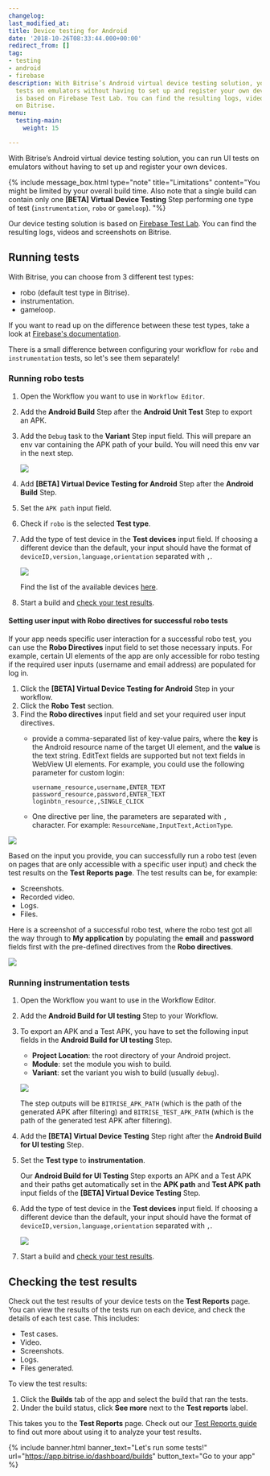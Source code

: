 ```yaml
---
changelog:
last_modified_at:
title: Device testing for Android
date: '2018-10-26T08:33:44.000+00:00'
redirect_from: []
tag:
- testing
- android
- firebase
description: With Bitrise’s Android virtual device testing solution, you can run UI
  tests on emulators without having to set up and register your own devices. Our solution
  is based on Firebase Test Lab. You can find the resulting logs, videos and screenshots
  on Bitrise.
menu:
  testing-main:
    weight: 15

---
```

With Bitrise’s Android virtual device testing solution, you can run UI tests on emulators without having to set up and register your own devices.

{% include message_box.html type="note" title="Limitations" content="You might be limited by your overall build time. Also note that a single build can contain only one **\[BETA\] Virtual Device Testing** Step performing one type of test (`instrumentation`, `robo` or `gameloop`). "%}

Our device testing solution is based on [Firebase Test Lab](https://firebase.google.com/docs/test-lab/). You can find the resulting logs, videos and screenshots on Bitrise.

## Running tests

With Bitrise, you can choose from 3 different test types:

* robo (default test type in Bitrise).
* instrumentation.
* gameloop.

If you want to read up on the difference between these test types, take a look at [Firebase's documentation](https://firebase.google.com/docs/test-lab/android/overview).

There is a small difference between configuring your workflow for `robo` and `instrumentation` tests, so let's see them separately!

### Running robo tests

1. Open the Workflow you want to use in `Workflow Editor`.
2. Add the **Android Build** Step after the **Android Unit Test** Step to export an APK.
3. Add the `Debug` task to the **Variant** Step input field. This will prepare an env var containing the APK path of your build. You will need this env var in the next step.

   ![](/img/robo-test.png)
4. Add **\[BETA\] Virtual Device Testing for Android** Step after the **Android Build** Step.
5. Set the `APK path` input field.
6. Check if `robo` is the selected **Test type**.
7. Add the type of test device in the **Test devices** input field. If choosing a different device than the default, your input should have the format of `deviceID,version,language,orientation` separated with `,`.

   ![](/img/robo-test-1.png)

   Find the list of the available devices [here](https://firebase.google.com/docs/test-lab/android/available-testing-devices).
8. Start a build and [check your test results](/testing/device-testing-for-android/#checking-test-results).

#### Setting user input with Robo directives for successful robo tests

If your app needs specific user interaction for a successful robo test, you can use the **Robo Directives** input field to set those necessary inputs. For example, certain UI elements of the app are only accessible for robo testing if the required user inputs (username and email address) are populated for log in.

1. Click the **\[BETA\] Virtual Device Testing for Android** Step in your workflow.
2. Click the **Robo Test** section.
3. Find the **Robo directives** input field and set your required user input directives.
   * provide a comma-separated list of key-value pairs, where the **key** is the Android resource name of the target UI element, and the **value** is the text string. EditText fields are supported but not text fields in WebView UI elements. For example, you could use the following parameter for custom login:

         username_resource,username,ENTER_TEXT
         password_resource,password,ENTER_TEXT
         loginbtn_resource,,SINGLE_CLICK
   * One directive per line, the parameters are separated with `,` character. For example: `ResourceName,InputText,ActionType`.

![](/img/robo-directives.png)

Based on the input you provide, you can successfully run a robo test (even on pages that are only accessible with a specific user input) and check the test results on the **Test Reports page**. The test results can be, for example:

* Screenshots.
* Recorded video.
* Logs.
* Files.

Here is a screenshot of a successful robo test, where the robo test got all the way through to **My application** by populating the **email** and **password** fields first with the pre-defined directives from the **Robo directives**.

![](/img/successful-robo-test.jpg)

### Running instrumentation tests

1. Open the Workflow you want to use in the Workflow Editor.
2. Add the **Android Build for UI testing** Step to your Workflow.
3. To export an APK and a Test APK, you have to set the following input fields in the **Android Build for UI testing** Step.
   * **Project Location**: the root directory of your Android project.
   * **Module**: set the module you wish to build.
   * **Variant**: set the variant you wish to build (usually `debug`).

   ![](/img/android-build-ui-testing.png)

   The step outputs will be `BITRISE_APK_PATH` (which is the path of the generated APK after filtering) and `BITRISE_TEST_APK_PATH` (which is the path of the generated test APK after filtering).
4. Add the **\[BETA\] Virtual Device Testing** Step right after the **Android Build for UI testing** Step.
5. Set the **Test type** to **instrumentation**.

   Our **Android Build for UI Testing** Step exports an APK and a Test APK and their paths get automatically set in the **APK path** and **Test APK path** input fields of the **\[BETA\] Virtual Device Testing** Step.
6. Add the type of test device in the **Test devices** input field. If choosing a different device than the default, your input should have the format of  `deviceID,version,language,orientation` separated with `,`.

   ![](/img/instrumentation-test-2.png)
7. Start a build and [check your test results](/testing/device-testing-for-android/#checking-test-results).

## Checking the test results

Check out the test results of your device tests on the **Test Reports** page. You can view the results of the tests run on each device, and check the details of each test case. This includes:

* Test cases.
* Video.
* Screenshots.
* Logs.
* Files generated.

To view the test results:

1. Click the **Builds** tab of the app and select the build that ran the tests.
2. Under the build status, click **See more** next to the **Test reports** label.

This takes you to the **Test Reports** page. Check out our [Test Reports guide](/testing/test-reports/) to find out more about using it to analyze your test results.

{% include banner.html banner_text="Let's run some tests!" url="https://app.bitrise.io/dashboard/builds" button_text="Go to your app" %}